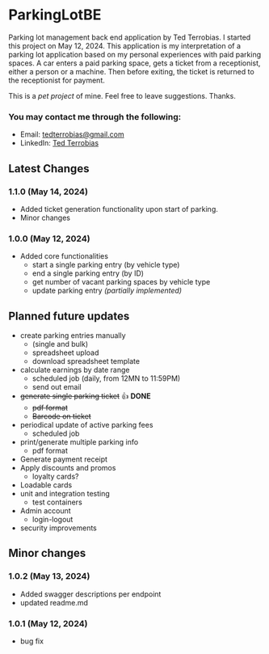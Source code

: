 # ParkingLotBE

Parking lot management back end application by Ted Terrobias. I started
this project on May 12, 2024. This application is my interpretation
of a parking lot application based on my personal experiences with
paid parking spaces. A car enters a paid parking space, gets a ticket
from a receptionist, either a person or a machine. Then before exiting,
the ticket is returned to the receptionist for payment.

This is a _pet project_ of mine. Feel free to leave suggestions. Thanks.

### You may contact me through the following:
- Email: tedterrobias@gmail.com
- LinkedIn: [Ted Terrobias](https://www.linkedin.com/in/tedterrobias/)

## Latest Changes

### 1.1.0 (May 14, 2024)

- Added ticket generation functionality upon start of parking.
- Minor changes

### 1.0.0 (May 12, 2024)
- Added core functionalities
  - start a single parking entry (by vehicle type)
  - end a single parking entry (by ID)
  - get number of vacant parking spaces by vehicle type
  - update parking entry _(partially implemented)_


## Planned future updates
- create parking entries manually
  - (single and bulk)
  - spreadsheet upload
  - download spreadsheet template
- calculate earnings by date range
    - scheduled job (daily, from 12MN to 11:59PM)
    - send out email
- ~~generate single parking ticket~~ :+1: **DONE**
  - ~~pdf format~~
  - ~~Barcode on ticket~~
- periodical update of active parking fees
    - scheduled job
- print/generate multiple parking info
    - pdf format
- Generate payment receipt
- Apply discounts and promos
  - loyalty cards?
- Loadable cards
- unit and integration testing
  - test containers
- Admin account
  - login-logout
- security improvements

## Minor changes
### 1.0.2 (May 13, 2024)
- Added swagger descriptions per endpoint
- updated readme.md
### 1.0.1 (May 12, 2024)
- bug fix